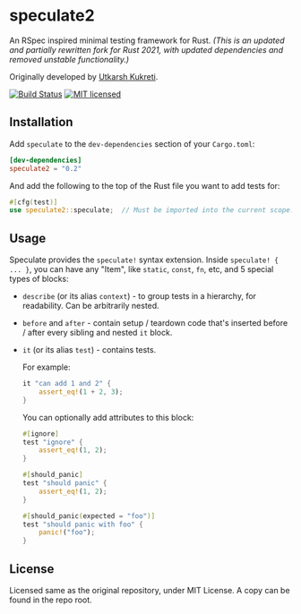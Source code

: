 # speculate2

An RSpec inspired minimal testing framework for Rust. *(This is an updated and partially
rewritten fork for Rust 2021, with updated dependencies and removed unstable functionality.)*

Originally developed by [Utkarsh Kukreti](https://github.com/utkarshkukreti/speculate.rs).

[![Build Status][actions-badge]][actions-link]
[![MIT licensed][mit-badge]][mit-link]

[actions-badge]: https://github.com/alexobolev/speculate-rs/actions/workflows/build.yml/badge.svg
[actions-link]: https://github.com/alexobolev/speculate-rs/actions?query=workflow%3ABuild+branch%3Amaster
[mit-badge]: https://img.shields.io/badge/license-MIT-blue.svg
[mit-link]: LICENSE.md

## Installation

Add `speculate` to the `dev-dependencies` section of your `Cargo.toml`:

```toml
[dev-dependencies]
speculate2 = "0.2"
```

And add the following to the top of the Rust file you want to add tests for:

```rust
#[cfg(test)]
use speculate2::speculate;  // Must be imported into the current scope.
```

## Usage

Speculate provides the `speculate!` syntax extension.
Inside `speculate! { ... }`, you can have any "Item", like `static`, `const`,
`fn`, etc, and 5 special types of blocks:

* `describe` (or its alias `context`) - to group tests in a hierarchy, for
  readability. Can be arbitrarily nested.

* `before` and `after` - contain setup / teardown code that's inserted
  before / after every sibling and nested `it` block.

* `it` (or its alias `test`) - contains tests.

  For example:

  ```rust
  it "can add 1 and 2" {
      assert_eq!(1 + 2, 3);
  }
  ```

  You can optionally add attributes to this block:

  ```rust
  #[ignore]
  test "ignore" {
      assert_eq!(1, 2);
  }

  #[should_panic]
  test "should panic" {
      assert_eq!(1, 2);
  }

  #[should_panic(expected = "foo")]
  test "should panic with foo" {
      panic!("foo");
  }
  ```

## License

Licensed same as the original repository, under MIT License.
A copy can be found in the repo root.

